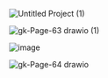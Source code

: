 ![Untitled Project (1)](https://github.com/user-attachments/assets/2834296e-3c39-4967-9f5c-b450d76d53bd)

![gk-Page-63 drawio (1)](https://github.com/user-attachments/assets/11fe5427-2ce8-44b2-b9a4-64d80552bcea)

![image](https://github.com/user-attachments/assets/21e0a0ee-1909-4d1f-a8ef-9e055eda200a)

![gk-Page-64 drawio](https://github.com/user-attachments/assets/b4ac12d8-2f4f-4e4a-90ca-8d50de0c5c57)


